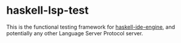 # haskell-lsp-test
This is the functional testing framework for [haskell-ide-engine](https://github.com/haskell/haskell-ide-engine), and potentially any other Language Server Protocol server.
